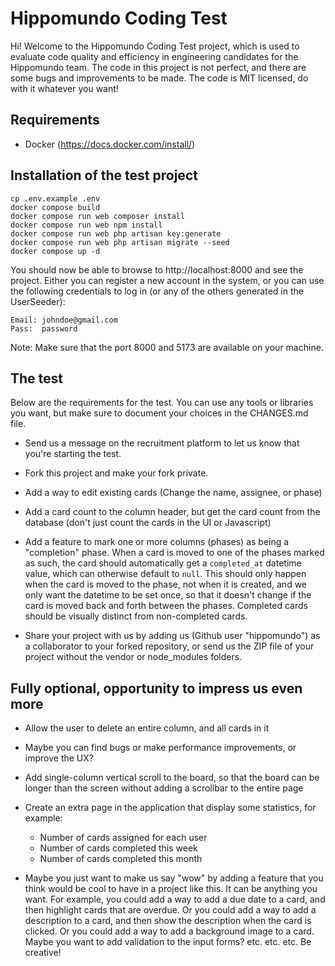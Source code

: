 # Hippomundo Coding Test

Hi! Welcome to the Hippomundo Coding Test project, which is used to evaluate 
code quality and efficiency in engineering candidates for the Hippomundo team.
The code in this project is not perfect, and there are some bugs and improvements
to be made. The code is MIT licensed, do with it whatever you want!

## Requirements
- Docker (https://docs.docker.com/install/)

## Installation of the test project
```
cp .env.example .env
docker compose build
docker compose run web composer install
docker compose run web npm install
docker compose run web php artisan key:generate
docker compose run web php artisan migrate --seed
docker compose up -d
```

You should now be able to browse to http://localhost:8000 and see the project.
Either you can register a new account in the system, or you can use the following 
credentials to log in (or any of the others generated in the UserSeeder):
```
Email: johndoe@gmail.com
Pass:  password
```

Note: Make sure that the port 8000 and 5173 are available on your machine. 


## The test

Below are the requirements for the test. You can use any tools or libraries you want, 
but make sure to document your choices in the CHANGES.md file.

- Send us a message on the recruitment platform to let us know that you're starting the test.

- Fork this project and make your fork private.

- Add a way to edit existing cards (Change the name, assignee, or phase)

- Add a card count to the column header, but get the card count from the database (don't
 just count the cards in the UI or Javascript)

- Add a feature to mark one or more columns (phases) as being a "completion" phase. 
When a card is moved to one of the phases marked as such, the card should automatically
 get a `completed_at` datetime value, which can otherwise default to `null`. This should 
 only happen when the card is moved to the phase, not when it is created, and we only 
 want the datetime to be set once, so that it doesn't change if the card is moved back 
 and forth between the phases.
 Completed cards should be visually distinct from non-completed cards.

- Share your project with us by adding us (Github user "hippomundo") as a collaborator 
 to your forked repository, or send us the ZIP file of your project without the vendor or 
 node_modules folders.

## Fully optional, opportunity to impress us even more 

- Allow the user to delete an entire column, and all cards in it

- Maybe you can find bugs or make performance improvements, or improve the UX?

- Add single-column vertical scroll to the board, so that the board can be longer than 
the screen without adding a scrollbar to the entire page

- Create an extra page in the application that display some statistics, for example:
    - Number of cards assigned for each user
    - Number of cards completed this week
    - Number of cards completed this month

- Maybe you just want to make us say "wow" by adding a feature that you think would be 
 cool to have in a project like this. It can be anything you want. For example, you 
 could add a way to add a due date to a card, and then highlight cards that are overdue. 
 Or you could add a way to add a description to a card, and then show the description 
 when the card is clicked. Or you could add a way to add a background image to a card. 
 Maybe you want to add validation to the input forms? etc. etc. etc. Be creative!
